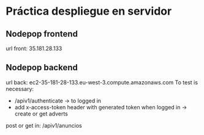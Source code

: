 # Práctica despliegue en servidor

## Nodepop frontend
url front: 35.181.28.133

## Nodepop backend
url back: ec2-35-181-28-133.eu-west-3.compute.amazonaws.com
To test is necessary:

 - /apiv1/authenticate -> to logged in
 - add x-access-token header with generated token when logged in -> create or get adverts
 
 post or get in: /apiv1/anuncios 
